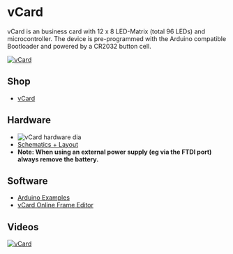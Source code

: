 # vCard
vCard is an business card with 12 x 8 LED-Matrix (total 96 LEDs) and microcontroller.
The device is pre-programmed with the Arduino compatible Bootloader and powered by a CR2032 button cell.

[![vCard](https://github.com/watterott/vCard/raw/master/hardware/vCard_v10.jpg)](http://www.watterott.com/en/V-Card)


## Shop
* [vCard](http://www.watterott.com/en/V-Card)


## Hardware
* ![vCard hardware dia](https://github.com/watterott/vCard/raw/master/hardware/hw_dia.png)
* [Schematics + Layout](https://github.com/watterott/vCard/tree/master/hardware)
* **Note: When using an external power supply (eg via the FTDI port) always remove the battery.**


## Software
* [Arduino Examples](https://github.com/watterott/vCard/tree/master/software)
* [vCard Online Frame Editor](http://vcard.pipefishbook.com/)


## Videos
[![vCard](http://img.youtube.com/vi/DOjuRTCZP2k/0.jpg)](https://www.youtube.com/watch?v=DOjuRTCZP2k)
